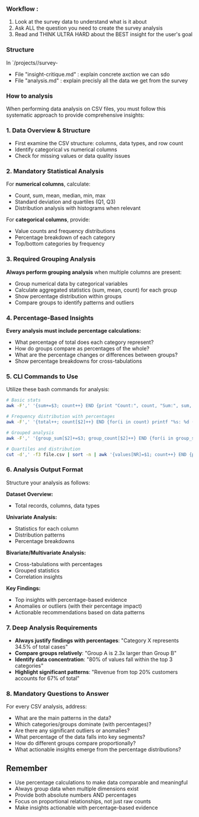 ### Workflow :

1. Look at the survey data to understand what is it about
2. Ask ALL the question you need to create the survey analysis
3. Read and THINK ULTRA HARD about the BEST insight for the user's goal

### Structure

In `/projects/<project-name>/survey-<data>

- File "insight-critique.md" : explain concrete axction we can sdo
- File "analysis.md" : explain precisly all the data we get from the survey

### How to analysis

When performing data analysis on CSV files, you must follow this systematic approach to provide comprehensive insights:

### 1. Data Overview & Structure

- First examine the CSV structure: columns, data types, and row count
- Identify categorical vs numerical columns
- Check for missing values or data quality issues

### 2. Mandatory Statistical Analysis

For **numerical columns**, calculate:

- Count, sum, mean, median, min, max
- Standard deviation and quartiles (Q1, Q3)
- Distribution analysis with histograms when relevant

For **categorical columns**, provide:

- Value counts and frequency distributions
- Percentage breakdown of each category
- Top/bottom categories by frequency

### 3. Required Grouping Analysis

**Always perform grouping analysis** when multiple columns are present:

- Group numerical data by categorical variables
- Calculate aggregated statistics (sum, mean, count) for each group
- Show percentage distribution within groups
- Compare groups to identify patterns and outliers

### 4. Percentage-Based Insights

**Every analysis must include percentage calculations:**

- What percentage of total does each category represent?
- How do groups compare as percentages of the whole?
- What are the percentage changes or differences between groups?
- Show percentage breakdowns for cross-tabulations

### 5. CLI Commands to Use

Utilize these bash commands for analysis:

```bash
# Basic stats
awk -F',' '{sum+=$3; count++} END {print "Count:", count, "Sum:", sum, "Average:", sum/count}' file.csv

# Frequency distribution with percentages
awk -F',' '{total++; count[$2]++} END {for(i in count) printf "%s: %d (%.2f%%)\n", i, count[i], (count[i]/total)*100}' file.csv

# Grouped analysis
awk -F',' '{group_sum[$2]+=$3; group_count[$2]++} END {for(i in group_sum) printf "%s: Sum=%.2f, Avg=%.2f, Count=%d\n", i, group_sum[i], group_sum[i]/group_count[i], group_count[i]}' file.csv

# Quartiles and distribution
cut -d',' -f3 file.csv | sort -n | awk '{values[NR]=$1; count++} END {print "Q1:", values[int(count*0.25)], "Median:", values[int(count*0.5)], "Q3:", values[int(count*0.75)]}'
```

### 6. Analysis Output Format

Structure your analysis as follows:

**Dataset Overview:**

- Total records, columns, data types

**Univariate Analysis:**

- Statistics for each column
- Distribution patterns
- Percentage breakdowns

**Bivariate/Multivariate Analysis:**

- Cross-tabulations with percentages
- Grouped statistics
- Correlation insights

**Key Findings:**

- Top insights with percentage-based evidence
- Anomalies or outliers (with their percentage impact)
- Actionable recommendations based on data patterns

### 7. Deep Analysis Requirements

- **Always justify findings with percentages**: "Category X represents 34.5% of total cases"
- **Compare groups relatively**: "Group A is 2.3x larger than Group B"
- **Identify data concentration**: "80% of values fall within the top 3 categories"
- **Highlight significant patterns**: "Revenue from top 20% customers accounts for 67% of total"

### 8. Mandatory Questions to Answer

For every CSV analysis, address:

- What are the main patterns in the data?
- Which categories/groups dominate (with percentages)?
- Are there any significant outliers or anomalies?
- What percentage of the data falls into key segments?
- How do different groups compare proportionally?
- What actionable insights emerge from the percentage distributions?

## Remember

- Use percentage calculations to make data comparable and meaningful
- Always group data when multiple dimensions exist
- Provide both absolute numbers AND percentages
- Focus on proportional relationships, not just raw counts
- Make insights actionable with percentage-based evidence
